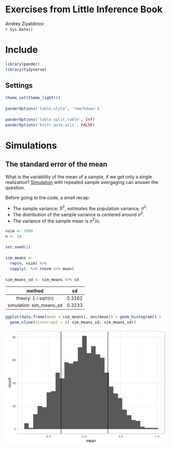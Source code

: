# Exercises  from Little Inference Book
Andrey Ziyatdinov  
`r Sys.Date()`  



# Include


```r
library(pander)
library(tidyverse)
```

## Settings



```r
theme_set(theme_light())

panderOptions('table.style', 'rmarkdown')

panderOptions('table.split.table', Inf)
panderOptions('knitr.auto.asis', FALSE)
```

# Simulations

## The standard error of the mean

What is the variability of the mean of a sample, if we get only a single realization?
[Simulation](https://leanpub.com/LittleInferenceBook/read#leanpub-auto-simulation-example-1-standard-normals)
with repeated sample avergaging can answer the question.

Before going to the code, a small recap:

* The sample variance, $S^2$, estimates the population variance, $\sigma^2$.
* The distribution of the sample variance is centered around $\sigma^2$.
* The variance of the sample mean is $\sigma^2 / n$.


```r
nsim <- 1000
n <- 10

set.seed(1)

sim_means <- 
  rep(n, nsim) %>%
  sapply(. %>% rnorm %>% mean)

sim_means_sd <- sim_means %>% sd
```


|          method          |   sd   |
|:------------------------:|:------:|
|   theory: 1 / sqrt(n)    | 0.3162 |
| simulation: sim_means_sd | 0.3233 |


```r
ggplot(data.frame(mean = sim_means), aes(mean)) + geom_histogram() + 
  geom_vline(xintercept = c(-sim_means_sd, sim_means_sd)) 
```

![](figures/ex1_hist-1.png) 
 
